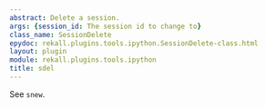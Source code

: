 ```yaml
---
abstract: Delete a session.
args: {session_id: The session id to change to}
class_name: SessionDelete
epydoc: rekall.plugins.tools.ipython.SessionDelete-class.html
layout: plugin
module: rekall.plugins.tools.ipython
title: sdel
---
```


See `snew`.
